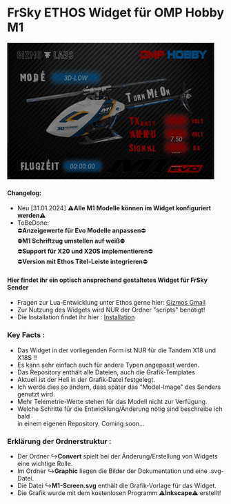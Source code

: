 # FrSky ETHOS Widget für OMP Hobby M1

![New Version](Graphic/Widget%20HowTo/New%20Version.png)

#### Changelog:
- Neu [31.01.2024] ⚠️️**Alle M1 Modelle können im Widget konfiguriert werden**⚠️
- ToBeDone:<br>
⛔**Anzeigewerte für Evo Modelle anpassen**⛔<br>
⛔**M1 Schriftzug umstellen auf weiß**⛔<br>
⛔**Support für X20 und X20S implementieren**⛔<br>
⛔**Version mit Ethos Titel-Leiste integrieren**⛔

#### Hier findet ihr ein optisch ansprechend gestaltetes Widget für FrSky Sender
- Fragen zur Lua-Entwicklung unter Ethos gerne hier:
  [Gizmos Gmail](mailto:staebche.ms@gmail.com)
- Zur Nutzung des Widgets wird NUR der Ordner "scripts" benötigt!
- Die Installation findet ihr hier : [Installation](./01_Installation.md)

### Key Facts :
- Das Widget in der vorliegenden Form ist NUR für die Tandem X18 und X18S !!
- Es kann sehr einfach auch für andere Typen angepasst werden.
- Das Repository enthält alle Dateien, auch die Grafik-Templates
- Aktuell ist der Heli in der Grafik-Datei festgelegt.
- Ich werde dies so ändern, dass später das "Model-Image" des Senders genutzt wird.
- Mehr Telemetrie-Werte stehen für das Modell nicht zur Verfügung.
- Welche Schritte für die Entwicklung/Änderung nötig sind beschreibe ich bald<br> in
  einem eigenen Repository. Coming soon...


### Erklärung der Ordnerstruktur :
- Der Ordner ↪️**Convert** spielt bei der Änderung/Erstellung von Widgets eine wichtige Rolle.
- Im Ordner ↪️**Graphic** liegen die Bilder der Dokumentation und eine .svg-Datei.
- Die Datei ↪️**M1-Screen.svg** enthält die Grafik-Vorlage für das Widget.
- Die Grafik wurde mit dem kostenlosen Programm ⚠️️**Inkscape**⚠️ erstellt!

